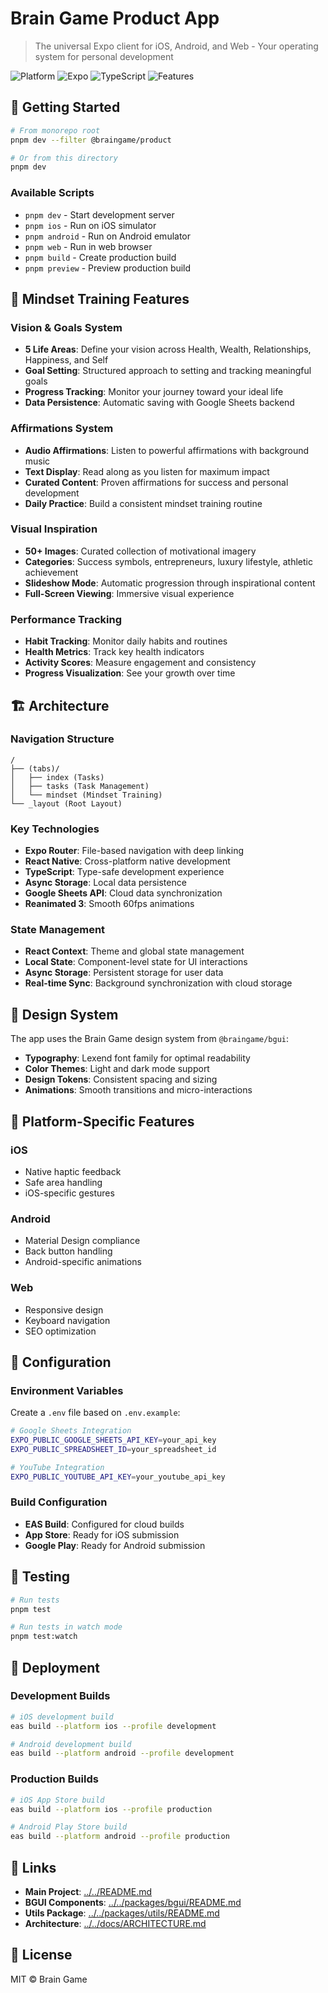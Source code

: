 # Brain Game Product App

> The universal Expo client for iOS, Android, and Web - Your operating system for personal development

![Platform](https://img.shields.io/badge/platform-iOS%20%7C%20Android%20%7C%20Web-lightgrey?style=flat-square)
![Expo](https://img.shields.io/badge/framework-Expo%20SDK%2051-000020?style=flat-square&logo=expo)
![TypeScript](https://img.shields.io/badge/TypeScript-strict-3178c6?style=flat-square&logo=typescript)
![Features](https://img.shields.io/badge/features-mindset%20training-brightgreen?style=flat-square)

## 🚀 Getting Started

```bash
# From monorepo root
pnpm dev --filter @braingame/product

# Or from this directory
pnpm dev
```

### Available Scripts

- `pnpm dev` - Start development server
- `pnpm ios` - Run on iOS simulator
- `pnpm android` - Run on Android emulator
- `pnpm web` - Run in web browser
- `pnpm build` - Create production build
- `pnpm preview` - Preview production build

## 🧠 Mindset Training Features

### Vision & Goals System
- **5 Life Areas**: Define your vision across Health, Wealth, Relationships, Happiness, and Self
- **Goal Setting**: Structured approach to setting and tracking meaningful goals
- **Progress Tracking**: Monitor your journey toward your ideal life
- **Data Persistence**: Automatic saving with Google Sheets backend

### Affirmations System
- **Audio Affirmations**: Listen to powerful affirmations with background music
- **Text Display**: Read along as you listen for maximum impact
- **Curated Content**: Proven affirmations for success and personal development
- **Daily Practice**: Build a consistent mindset training routine

### Visual Inspiration
- **50+ Images**: Curated collection of motivational imagery
- **Categories**: Success symbols, entrepreneurs, luxury lifestyle, athletic achievement
- **Slideshow Mode**: Automatic progression through inspirational content
- **Full-Screen Viewing**: Immersive visual experience

### Performance Tracking
- **Habit Tracking**: Monitor daily habits and routines
- **Health Metrics**: Track key health indicators
- **Activity Scores**: Measure engagement and consistency
- **Progress Visualization**: See your growth over time

## 🏗️ Architecture

### Navigation Structure
```
/
├── (tabs)/
│   ├── index (Tasks)
│   ├── tasks (Task Management)
│   └── mindset (Mindset Training)
└── _layout (Root Layout)
```

### Key Technologies
- **Expo Router**: File-based navigation with deep linking
- **React Native**: Cross-platform native development
- **TypeScript**: Type-safe development experience
- **Async Storage**: Local data persistence
- **Google Sheets API**: Cloud data synchronization
- **Reanimated 3**: Smooth 60fps animations

### State Management
- **React Context**: Theme and global state management
- **Local State**: Component-level state for UI interactions
- **Async Storage**: Persistent storage for user data
- **Real-time Sync**: Background synchronization with cloud storage

## 🎨 Design System

The app uses the Brain Game design system from `@braingame/bgui`:
- **Typography**: Lexend font family for optimal readability
- **Color Themes**: Light and dark mode support
- **Design Tokens**: Consistent spacing and sizing
- **Animations**: Smooth transitions and micro-interactions

## 📱 Platform-Specific Features

### iOS
- Native haptic feedback
- Safe area handling
- iOS-specific gestures

### Android
- Material Design compliance
- Back button handling
- Android-specific animations

### Web
- Responsive design
- Keyboard navigation
- SEO optimization

## 🔧 Configuration

### Environment Variables
Create a `.env` file based on `.env.example`:
```bash
# Google Sheets Integration
EXPO_PUBLIC_GOOGLE_SHEETS_API_KEY=your_api_key
EXPO_PUBLIC_SPREADSHEET_ID=your_spreadsheet_id

# YouTube Integration
EXPO_PUBLIC_YOUTUBE_API_KEY=your_youtube_api_key
```

### Build Configuration
- **EAS Build**: Configured for cloud builds
- **App Store**: Ready for iOS submission
- **Google Play**: Ready for Android submission

## 🧪 Testing

```bash
# Run tests
pnpm test

# Run tests in watch mode
pnpm test:watch
```

## 📱 Deployment

### Development Builds
```bash
# iOS development build
eas build --platform ios --profile development

# Android development build
eas build --platform android --profile development
```

### Production Builds
```bash
# iOS App Store build
eas build --platform ios --profile production

# Android Play Store build
eas build --platform android --profile production
```

## 🔗 Links

- **Main Project**: [../../README.md](../../README.md)
- **BGUI Components**: [../../packages/bgui/README.md](../../packages/bgui/README.md)
- **Utils Package**: [../../packages/utils/README.md](../../packages/utils/README.md)
- **Architecture**: [../../docs/ARCHITECTURE.md](../../docs/ARCHITECTURE.md)

## 📄 License

MIT © Brain Game
